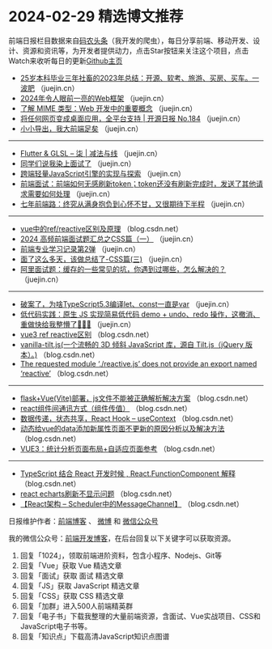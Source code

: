# 2024-02-29 精选博文推荐

前端日报栏目数据来自[码农头条](http://toutiao.qdkfweb.cn/)（我开发的爬虫），每日分享前端、移动开发、设计、资源和资讯等，为开发者提供动力，点击Star按钮来关注这个项目，点击Watch来收听每日的更新[Github主页](https://github.com/kujian/frontendDaily)
* [25岁本科毕业三年社畜的2023年总结：开源、软考、旅游、买房、买车。一波肥](https://juejin.cn/post/7340156047339257894) （juejin.cn）
* [2024年令人眼前一亮的Web框架](https://juejin.cn/post/7339830464000213027) （juejin.cn）
* [了解 MIME 类型：Web 开发中的重要概念](https://juejin.cn/post/7340286503505592330) （juejin.cn）
* [将任何网页变成桌面应用，全平台支持 | 开源日报 No.184](https://juejin.cn/post/7340167256268390436) （juejin.cn）
* [小小导出，我大前端足矣](https://juejin.cn/post/7339814359886348328) （juejin.cn）

***
* [Flutter &amp; GLSL &#8211; 柒 | 减法与线](https://juejin.cn/post/7338691767435526179) （juejin.cn）
* [同学们说我染上面试了](https://juejin.cn/post/7340479361219002405) （juejin.cn）
* [跨端轻量JavaScript引擎的实现与探索](https://juejin.cn/post/7339401794147500043) （juejin.cn）
* [前端面试：前端如何无感刷新token；token还没有刷新完成时，发送了其他请求需要如何处理](https://juejin.cn/post/7339741848078139430) （juejin.cn）
* [七年前端路：终究从满身抱负到心怀不甘，又很期待下半程](https://juejin.cn/post/7338797433899434035) （juejin.cn）

***
* [vue中的ref/reactive区别及原理](https://blog.csdn.net/m0_74801194/article/details/136346257) （blog.csdn.net）
* [2024   高频前端面试题汇总之CSS篇（一）](https://juejin.cn/post/7339470312663105562) （juejin.cn）
* [前端专业学习记录第2弹](https://juejin.cn/post/7339743984099770409) （juejin.cn）
* [面了这么多天，该做总结了-CSS篇(三)](https://juejin.cn/post/7339810287749365797) （juejin.cn）
* [阿里面试题：缓存的一些常见的坑，你遇到过哪些，怎么解决的？](https://juejin.cn/post/7339809470321590283) （juejin.cn）

***
* [破案了，为啥TypeScript5.3编译let、const一直是var](https://juejin.cn/post/7339731406195490851) （juejin.cn）
* [低代码实践：原生 JS 实现简易低代码 demo + undo、redo 操作，这撤消、重做快给我整懵了😤😤😤](https://juejin.cn/post/7339780797391929383) （juejin.cn）
* [vue3 ref reactive区别](https://blog.csdn.net/weixin_38289101/article/details/136338786) （blog.csdn.net）
* [vanilla-tilt.js(一个流畅的 3D 倾斜 JavaScript 库，源自 Tilt.js（jQuery 版本）。)](https://blog.csdn.net/J_1999_0524/article/details/136349572) （blog.csdn.net）
* [The requested module ‘./reactive.js’ does not provide an export named ‘reactive’](https://blog.csdn.net/qq_45903688/article/details/136338755) （blog.csdn.net）

***
* [flask+Vue(Vite)部署，js文件不能被正确解析解决方案](https://blog.csdn.net/qq_36388797/article/details/136336539) （blog.csdn.net）
* [react组件间通讯方式（组件传值）](https://blog.csdn.net/weixin_48633811/article/details/136347787) （blog.csdn.net）
* [数据传递，状态共享，React Hook &#8211; useContext](https://blog.csdn.net/2202_75616310/article/details/136341834) （blog.csdn.net）
* [动态给vue的data添加新属性页面不更新的原因分析以及解决方法](https://blog.csdn.net/weixin_46872121/article/details/136353860) （blog.csdn.net）
* [VUE3：统计分析页面布局+自适应页面参考](https://blog.csdn.net/weixin_47194802/article/details/136342259) （blog.csdn.net）

***
* [TypeScript 结合 React 开发时候 , React.FunctionComponent 解释](https://blog.csdn.net/qq_42391246/article/details/136343015) （blog.csdn.net）
* [react echarts刷新不显示问题](https://blog.csdn.net/Kyrie_mvp/article/details/136353963) （blog.csdn.net）
* [【React架构 &#8211; Scheduler中的MessageChannel】](https://blog.csdn.net/weixin_44273311/article/details/136342234) （blog.csdn.net）

日报维护作者：[前端博客](https://qdkfweb.cn/) 、 [微博](http://weibo.com/kujian) 和 [微信公众号](https://open.weixin.qq.com/qr/code?username=caibaojian_com)

我的微信公众号：[前端开发博客](https://open.weixin.qq.com/qr/code?username=caibaojian_com)，在后台回复以下关键字可以获取资源。

1. 回复「1024」，领取前端进阶资料，包含小程序、Nodejs、Git等
2. 回复「Vue」获取 Vue 精选文章
3. 回复「面试」获取 面试 精选文章
4. 回复「JS」获取 JavaScript 精选文章
5. 回复「CSS」获取 CSS 精选文章
6. 回复「加群」进入500人前端精英群
7. 回复「电子书」下载我整理的大量前端资源，含面试、Vue实战项目、CSS和JavaScript电子书等。
8. 回复「知识点」下载高清JavaScript知识点图谱